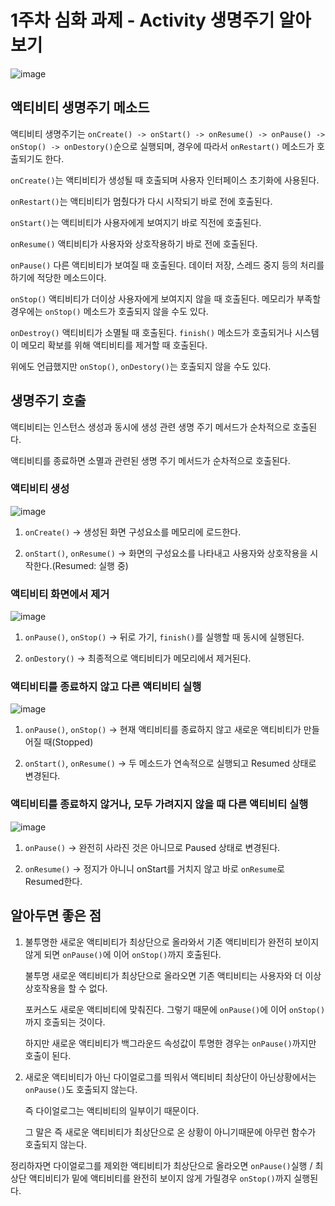 # 1주차 심화 과제 - Activity 생명주기 알아보기

![image](https://user-images.githubusercontent.com/84129098/194427558-830b9202-e212-4e50-9034-5f44a0cc137b.png)


## 액티비티 생명주기 메소드

액티비티 생명주기는 `onCreate() -> onStart() -> onResume() -> onPause() -> onStop() -> onDestory()`순으로 실행되며, 경우에 따라서 `onRestart()` 메소드가 호출되기도 한다.

`onCreate()`는 액티비티가 생성될 때 호출되며 사용자 인터페이스 초기화에 사용된다.

`onRestart()`는 액티비티가 멈췄다가 다시 시작되기 바로 전에 호출된다.

`onStart()`는 액티비티가 사용자에게 보여지기 바로 직전에 호출된다.

`onResume()`	액티비티가 사용자와 상호작용하기 바로 전에 호출된다.

`onPause()`	다른 액티비티가 보여질 때 호출된다. 데이터 저장, 스레드 중지 등의 처리를 하기에 적당한 메소드이다.

`onStop()`	액티비티가 더이상 사용자에게 보여지지 않을 때 호출된다. 메모리가 부족할 경우에는 `onStop()` 메소드가 호출되지 않을 수도 있다.

`onDestroy()`	액티비티가 소멸될 때 호출된다. `finish()` 메소드가 호출되거나 시스템이 메모리 확보를 위해 액티비티를 제거할 때 호출된다.

위에도 언급했지만 `onStop()`, `onDestory()`는 호출되지 않을 수도 있다.



## 생명주기 호출

액티비티는 인스턴스 생성과 동시에 생성 관련 생명 주기 메서드가 순차적으로 호출된다.

액티비티를 종료하면 소멸과 관련된 생명 주기 메서드가 순차적으로 호출된다.


### 액티비티 생성

![image](https://user-images.githubusercontent.com/84129098/194427863-a75b8a31-abff-4f20-af16-36b29819b6bf.png)

1. `onCreate()` → 생성된 화면 구성요소를 메모리에 로드한다.

2. `onStart()`, `onResume()` → 화면의 구성요소를 나타내고 사용자와 상호작용을 시작한다.(Resumed: 실행 중)



### 액티비티 화면에서 제거

![image](https://user-images.githubusercontent.com/84129098/194428056-6e81194e-8fe6-4322-997d-721ab1ed572b.png)

1. `onPause()`, `onStop()` → 뒤로 가기, `finish()`를 실행할 때 동시에 실행된다.

2. `onDestory()` → 최종적으로 액티비티가 메모리에서 제거된다.

### 액티비티를 종료하지 않고 다른 액티비티 실행

![image](https://user-images.githubusercontent.com/84129098/194428211-3f86a3e2-497f-4343-aed0-8ae1f4bc48ac.png)

1. `onPause()`, `onStop()` → 현재 액티비티를 종료하지 않고 새로운 액티비티가 만들어질 때(Stopped)

2. `onStart()`, `onResume()` → 두 메소드가 연속적으로 실행되고 Resumed 상태로 변경된다.



### 액티비티를 종료하지 않거나, 모두 가려지지 않을 때 다른 액티비티 실행

![image](https://user-images.githubusercontent.com/84129098/194428507-206fe0a9-736e-426a-af63-228741cad329.png)

1. `onPause()` → 완전히 사라진 것은 아니므로 Paused 상태로 변경된다.

2. `onResume()` → 정지가 아니니 onStart를 거치지 않고 바로 `onResume`로 Resumed한다.



## 알아두면 좋은 점

1. 불투명한 새로운 액티비티가 최상단으로 올라와서 기존 액티비티가 완전히 보이지 않게 되면 `onPause()`에 이어 `onStop()`까지 호출된다.

   불투명 새로운 액티비티가 최상단으로 올라오면 기존 액티비티는 사용자와 더 이상 상호작용을 할 수 없다.
   
   포커스도 새로운 액티비티에 맞춰진다. 그렇기 때문에 `onPause()`에 이어 `onStop()`까지 호출되는 것이다.
   
   하지만 새로운 액티비티가 백그라운드 속성값이 투명한 경우는 `onPause()`까지만 호출이 된다. 

2. 새로운 액티비티가 아닌 다이얼로그를 띄워서 액티비티 최상단이 아닌상황에서는 `onPause()`도 호출되지 않는다.
   
   즉 다이얼로그는 액티비티의 일부이기 때문이다.
   
   그 말은 즉 새로운 액티비티가 최상단으로 온 상황이 아니기때문에 아무런 함수가 호출되지 않는다.

 

정리하자면 다이얼로그를 제외한 액티비티가 최상단으로 올라오면 `onPause()`실행 / 최상단 액티비티가 밑에 액티비티를 완전히 보이지 않게 가릴경우 `onStop()`까지 실행된다.


